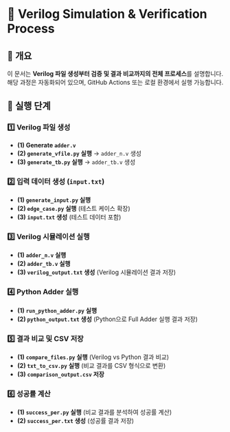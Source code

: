 # 🚀 Verilog Simulation & Verification Process

## 📌 개요
이 문서는 **Verilog 파일 생성부터 검증 및 결과 비교까지의 전체 프로세스**를 설명합니다. 
해당 과정은 자동화되어 있으며, GitHub Actions 또는 로컬 환경에서 실행 가능합니다.

## 🔄 실행 단계

### 1️⃣ **Verilog 파일 생성**
- **(1) Generate `adder.v`**
- **(2) `generate_vfile.py` 실행** → `adder_n.v` 생성
- **(3) `generate_tb.py` 실행** → `adder_tb.v` 생성

### 2️⃣ **입력 데이터 생성 (`input.txt`)**
- **(1) `generate_input.py` 실행**
- **(2) `edge_case.py` 실행** (테스트 케이스 확장)
- **(3) `input.txt` 생성** (테스트 데이터 포함)

### 3️⃣ **Verilog 시뮬레이션 실행**
- **(1) `adder_n.v` 실행**
- **(2) `adder_tb.v` 실행**
- **(3) `verilog_output.txt` 생성** (Verilog 시뮬레이션 결과 저장)

### 4️⃣ **Python Adder 실행**
- **(1) `run_python_adder.py` 실행**
- **(2) `python_output.txt` 생성** (Python으로 Full Adder 실행 결과 저장)

### 5️⃣ **결과 비교 및 CSV 저장**
- **(1) `compare_files.py` 실행** (Verilog vs Python 결과 비교)
- **(2) `txt_to_csv.py` 실행** (비교 결과를 CSV 형식으로 변환)
- **(3) `comparison_output.csv` 저장**

### 6️⃣ **성공률 계산**
- **(1) `success_per.py` 실행** (비교 결과를 분석하여 성공률 계산)
- **(2) `success_per.txt` 생성** (성공률 결과 저장)
